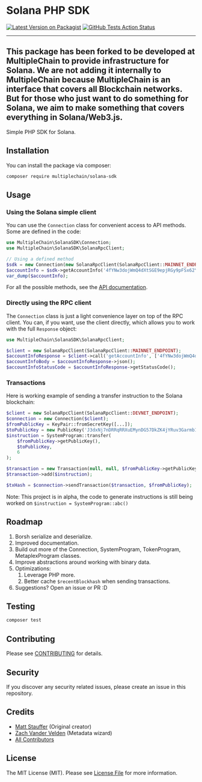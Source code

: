 # Solana PHP SDK

[![Latest Version on Packagist](https://img.shields.io/packagist/v/multiplechain/solana-sdk.svg?style=flat-square)](https://packagist.org/packages/multiplechain/solana-sdk)
[![GitHub Tests Action Status](https://github.com/multiplechain/solana-sdk/actions/workflows/run-tests.yml/badge.svg?branch=main)](https://github.com/multiplechain/solana-sdk/actions?query=workflow%3Arun-tests+branch%3Amain)

---

This package has been forked to be developed at MultipleChain to provide infrastructure for Solana. We are not adding it internally to MultipleChain because MultipleChain is an interface that covers all Blockchain networks. But for those who just want to do something for Solana, we aim to make something that covers everything in Solana/Web3.js.
---

Simple PHP SDK for Solana.

## Installation

You can install the package via composer:

```bash
composer require multiplechain/solana-sdk
```

## Usage

### Using the Solana simple client

You can use the `Connection` class for convenient access to API methods. Some are defined in the code:

```php
use MultipleChain\SolanaSDK\Connection;
use MultipleChain\SolanaSDK\SolanaRpcClient;

// Using a defined method
$sdk = new Connection(new SolanaRpcClient(SolanaRpcClient::MAINNET_ENDPOINT));
$accountInfo = $sdk->getAccountInfo('4fYNw3dojWmQ4dXtSGE9epjRGy9pFSx62YypT7avPYvA');
var_dump($accountInfo);
```

For all the possible methods, see the [API documentation](https://docs.solana.com/developing/clients/jsonrpc-api).

### Directly using the RPC client

The `Connection` class is just a light convenience layer on top of the RPC client. You can, if you want, use the client directly, which allows you to work with the full `Response` object:

```php
use MultipleChain\SolanaSDK\SolanaRpcClient;

$client = new SolanaRpcClient(SolanaRpcClient::MAINNET_ENDPOINT);
$accountInfoResponse = $client->call('getAccountInfo', ['4fYNw3dojWmQ4dXtSGE9epjRGy9pFSx62YypT7avPYvA']);
$accountInfoBody = $accountInfoResponse->json();
$accountInfoStatusCode = $accountInfoResponse->getStatusCode();
``````

### Transactions

Here is working example of sending a transfer instruction to the Solana blockchain:

```php
$client = new SolanaRpcClient(SolanaRpcClient::DEVNET_ENDPOINT);
$connection = new Connection($client);
$fromPublicKey = KeyPair::fromSecretKey([...]);
$toPublicKey = new PublicKey('J3dxNj7nDRRqRRXuEMynDG57DkZK4jYRuv3Garmb1i99');
$instruction = SystemProgram::transfer(
    $fromPublicKey->getPublicKey(),
    $toPublicKey,
    6
);

$transaction = new Transaction(null, null, $fromPublicKey->getPublicKey());
$transaction->add($instruction);

$txHash = $connection->sendTransaction($transaction, $fromPublicKey);
```

Note: This project is in alpha, the code to generate instructions is still being worked on `$instruction = SystemProgram::abc()`

## Roadmap

1. Borsh serialize and deserialize.
2. Improved documentation.
3. Build out more of the Connection, SystemProgram, TokenProgram, MetaplexProgram classes.
4. Improve abstractions around working with binary data.
5. Optimizations:
   1. Leverage PHP more.
   2. Better cache `$recentBlockhash` when sending transactions.
6. Suggestions? Open an issue or PR :D

## Testing

```bash
composer test
```

## Contributing

Please see [CONTRIBUTING](CONTRIBUTING.md) for details.

## Security

If you discover any security related issues, please create an issue in this repository.

## Credits

- [Matt Stauffer](https://github.com/mattstauffer) (Original creator)
- [Zach Vander Velden](https://github.com/exzachlyvv) (Metadata wizard)
- [All Contributors](../../contributors)

## License

The MIT License (MIT). Please see [License File](LICENSE.md) for more information.
